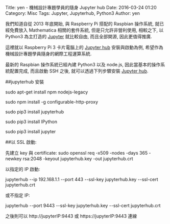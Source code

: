 Title: yen - 機械設計專題學員的隨身 Jupyter hub
Date: 2016-03-24 01:20
Category: Misc
Tags: Jupyter, Jupyterhub, Python3
Author: yen

我們知道自從 2013 年底開始, 與 Raspberry Pi 搭配的 Raspbian 操作系統, 就已經免費放入 Mathematica 相關的套件系統, 但是只允許非營利使用, 相較之下, 以 Python3 為主打造的 <a href="http://jupyter.org/">Jupyter</a> 就比較自由, 而且全部開源, 因此更值得推廣.

<!-- PELICAN_END_SUMMARY -->

這裡就以 Raspberry Pi 3 卡片電腦上的 <a href="https://github.com/jupyter/jupyterhub">Jupyter hub</a> 安裝與啟動為例, 希望作為機械設計專題學員隨身的網際工程運算系統.

最新的 Raspbian 操作系統已經內建 Python3 以及 node.js, 因此當基本的操作系統配置完成, 而且啟動 SSH 之後, 就可以透過下列步驟安裝 <a href="https://github.com/jupyter/jupyterhub">Jupyter hub</a>.

##jupyterhub 安裝

sudo apt-get install npm nodejs-legacy

sudo npm install -g configurable-http-proxy

sudo pip3 install jupyterhub

sudo pip3 install IPython

sudo pip3 install jupyter

##以 SSL 啟動:

先建立 key 與 certificate: sudo openssl req -x509 -nodes -days 365 -newkey rsa:2048 -keyout jupyterhub.key -out jupyterhub.crt

以指定的 IP 啟動:

jupyterhub --ip 192.168.1.1 --port 443 --ssl-key jupyterhub.key --ssl-cert jupyterhub.crt

或不指定 IP:

jupyterhub  --port 9443 --ssl-key jupyterhub.key --ssl-cert jupyterhub.crt

之後則可以 http://jupyterIP:9443 或 https://jupyterIP:9443 連線 